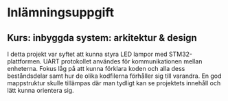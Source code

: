 <h1> Inlämningsuppgift </h1>
<h2> Kurs: inbyggda system: arkitektur & design </h2>

I detta projekt var syftet att kunna styra LED lampor med STM32-plattformen. UART protokollet användes för kommunikationen mellan enheterna.
Fokus låg på att kunna förklara koden och alla dess beståndsdelar samt hur de olika kodfilerna förhåller sig till varandra.
En god mappstruktur skulle tillämpas där man tydligt kan se projektets innehåll och lätt kunna orientera sig.
